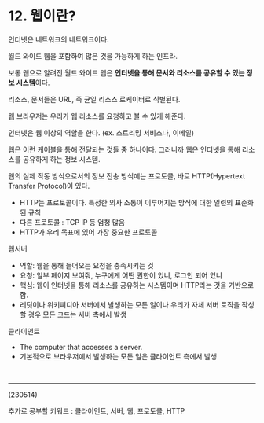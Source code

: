 # 12. 웹이란?

인터넷은 네트워크의 네트워크이다.

월드 와이드 웹을 포함하여 많은 것을 가능하게 하는 인프라.

보통 웹으로 알려진 월드 와이드 웹은 **인터넷을 통해 문서와 리소스를 공유할 수 있는 정보 시스템**이다.

리소스, 문서들은 URL, 즉 균일 리소스 로케이터로 식별된다.

웹 브라우저는 우리가 웹 리소스를 요청하고 볼 수 있게 해준다.

인터넷은 웹 이상의 역할을 한다. (ex. 스트리밍 서비스나, 이메일)

웹은 이런 케이블을 통해 전달되는 것들 중 하나이다. 그러니까 웹은 인터넷을 통해 리소스를 공유하게 하는 정보 시스템.

웹의 실제 작동 방식으로서의 정보 전송 방식에는 프로토콜, 바로 HTTP(Hypertext Transfer Protocol)이 있다.

- HTTP는 프로토콜이다. 특정한 의사 소통이 이루어지는 방식에 대한 일련의 표준화된 규칙
- 다른 프로토콜 : TCP IP 등 엄청 많음
- HTTP가 우리 목표에 있어 가장 중요한 프로토콜

웹서버

- 역할: 웹을 통해 들어오는 요청을 충족시키는 것
- 요청: 일부 페이지 보여줘, 누구에게 어떤 권한이 있니, 로그인 되어 있니
- 핵심: 웹이 인터넷을 통해 리소스를 공유하는 시스템이며 HTTP라는 것을 기반으로 함.
- 레딧이나 위키피디아 서버에서 발생하는 모든 일이나 우리가 자체 서버 로직을 작성할 경우 모든 코드는 서버 측에서 발생

클라이언트

- The computer that accesses a server.
- 기본적으로 브라우저에서 발생하는 모든 일은 클라이언트 측에서 발생

<br>

---


(230514)

추가로 공부할 키워드 : 클라이언트, 서버, 웹, 프로토콜, HTTP
